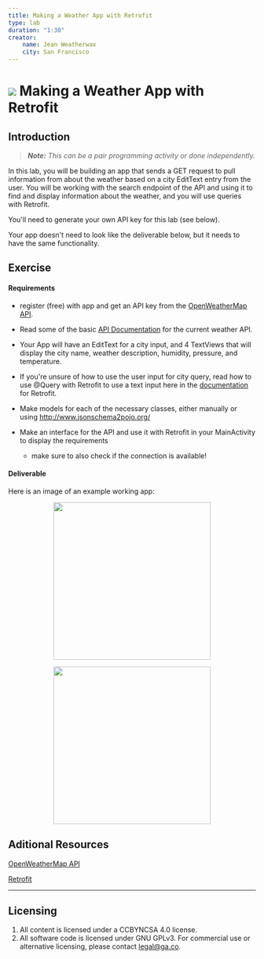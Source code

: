 ```yaml
---
title: Making a Weather App with Retrofit
type: lab
duration: "1:30"
creator:
    name: Jean Weatherwax
    city: San Francisco
---
```


# ![](https://ga-dash.s3.amazonaws.com/production/assets/logo-9f88ae6c9c3871690e33280fcf557f33.png) Making a Weather App with Retrofit

## Introduction

> ***Note:*** _This can be a pair programming activity or done independently._

In this lab, you will be building an app that sends a GET request to pull information from about the weather based on a city EditText entry from the user. You will be working with the search endpoint of the API and using it to find and display information about the weather, and you will use queries with Retrofit.

You'll need to generate your own API key for this lab (see below).  

Your app doesn't need to look like the deliverable below, but it needs to have the same functionality.

## Exercise

#### Requirements

- register (free) with  app and get an API key from the [OpenWeatherMap API](https://home.openweathermap.org). 
- Read some of the basic [API Documentation](http://openweathermap.org/current) for the current weather API. 
- Your App will have an EditText for a city input, and 4 TextViews that will display the city name, weather description, humidity, pressure, and temperature. 
- If you're unsure of how to use the user input for city query, read how to use @Query with Retrofit to use a text input here in the [documentation](http://square.github.io/retrofit/) for Retrofit.
- Make models for each of the necessary classes, either manually or using http://www.jsonschema2pojo.org/
- Make an interface for the API and use it with Retrofit in your MainActivity to display the requirements

  * make sure to also check if the connection is available!


#### Deliverable

Here is an image of an example working app:

<p align="center">
  <img src="./screenshots/startofactivity.png" width="320">
</p>

<p align="center">
  <img src="./screenshots/seattle.png" width="320">
</p>

## Aditional Resources

[OpenWeatherMap API](https://home.openweathermap.org)

[Retrofit](http://square.github.io/retrofit/)

---

## Licensing
1. All content is licensed under a CC­BY­NC­SA 4.0 license.
2. All software code is licensed under GNU GPLv3. For commercial use or alternative licensing, please contact [legal@ga.co](mailto:legal@ga.co).
